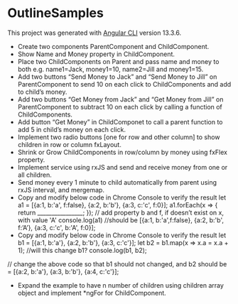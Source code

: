 # OutlineSamples

This project was generated with [Angular CLI](https://github.com/angular/angular-cli) version 13.3.6.

* Create two components ParentComponent and ChildComponent.
* Show Name and Money property in ChildComponent.
* Place two ChildComponents on Parent and pass name and money to both e.g. name1=Jack, money1=10, name2=Jill and money1=15.
* Add two buttons “Send Money to Jack” and “Send Money to Jill” on ParentComponent to send 10 on each click to ChildComponents and add to child’s money.
* Add two buttons “Get Money from Jack” and “Get Money from Jill” on ParentComponent to subtract 10 on each click by calling a function of ChildComponents.
* Add button “Get Money” in ChildComponet to call a parent function to add 5 in child’s money on each click.
* Implement two radio buttons [one for row and other column] to show children in row or column fxLayout.
* Shrink or Grow ChildComponents in row/column by money using fxFlex property.
* Implement service using rxJS and send and receive money from one or all children.
* Send money every 1 minute to child automatically from parent using rxJS interval, and mergemap.
* Copy and modify below code in Chrome Console to verify the result
  let a1 = [{a:1, b:'a', f:false}, {a:2, b:'b'}, {a:3, c:'c', f:0}];
  a1.forEach(x => { return ________________; }); // add property b and f, if doesn’t exist on x, with value 'A'
  console.log(a1) //should be [{a:1, b:'a',f:false}, {a:2, b:'b', f:’A’}, {a:3, c:'c', b:'A', f:0}];
* Copy and modify below code in Chrome Console to verify the result
let b1 = [{a:1, b:'a'}, {a:2, b:'b'}, {a:3, c:'c'}];
let b2 = b1.map(x => x.a = x.a + 1); //will this change b1?
console.log(b1, b2);

// change the above code so that b1 should not changed, and b2 should be = [{a:2, b:'a'}, {a:3, b:'b'}, {a:4, c:'c'}];

* Expand the example to have n number of children using children array object and implement *ngFor for ChildComponent.
